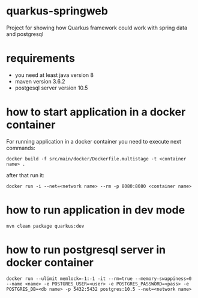 # quarkus-springweb
Project for showing how Quarkus framework could work with spring data and postgresql
# requirements
- you need at least java version 8
- maven version 3.6.2
- postgesql server version 10.5
# how to start application in a docker container
For running application in a docker container you need to execute next commands:
```
docker build -f src/main/docker/Dockerfile.multistage -t <container name> .
```
after that run it:
```
docker run -i --net=<network name> --rm -p 8080:8080 <container name> 
```
# how to run application in dev mode
```
mvn clean package quarkus:dev
```
# how to run postgresql server in docker container
```
docker run --ulimit memlock=-1:-1 -it --rm=true --memory-swappiness=0 --name <name> -e POSTGRES_USER=<user> -e POSTGRES_PASSWORD=<pass> -e POSTGRES_DB=<db name> -p 5432:5432 postgres:10.5 --net=<network name>
```
